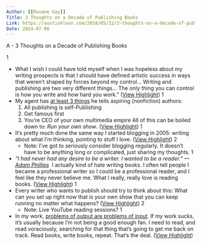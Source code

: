 ```yaml
---
Author: [[Roxane Gay]]
Title: 3 Thoughts on a Decade of Publishing Books
Link: https://austinkleon.com/2018/05/22/3-thoughts-on-a-decade-of-publishing-books/
Date: 2024-07-06
---
```

A - 3 Thoughts on a Decade of Publishing Books

1
- What I wish I could have told myself when I was hopeless about my writing prospects is that I should have defined artistic success in ways that weren’t shaped by forces beyond my control… Writing and publishing are two very different things… The only thing you can control is how you write and how hard you work.” ([View Highlight](https://read.readwise.io/read/01gsgwdfprfx7fntc65tnj2nwr))
1
- My agent has [at least 3 things](https://www.twliterary.com/audio-workshops/) he tells aspiring (nonfiction) authors:
  1. All publishing is self-Publishing
  2. Get famous first
  3. You’re CEO of your own multimedia empire
  All of this can be boiled down to: *Run your own show*. ([View Highlight](https://read.readwise.io/read/01gsgwg9k692ta8t9sj86vrtf6))
1
- It’s pretty much done the same way I started blogging in 2005: writing about what I’m thinking, pointing to stuff I love. ([View Highlight](https://read.readwise.io/read/01gsgwknbt0dksm3znddn3bj3q))
2
    - Note: I’ve got to seriously consider blogging regularly. It doesn’t have to be anything long or complicated, just sharing my thoughts.
1
- *“I had never had any desire to be a writer. I wanted to be a reader.”* 
  *—[Adam Phillips](http://www.theparisreview.org/interviews/6286/the-art-of-nonfiction-no-7-adam-phillips)* 
  I actually kind of hate writing books. I often tell people I became a professional writer so I could be a professional reader, and I feel like they never believe me. What I really, really love is reading books. ([View Highlight](https://read.readwise.io/read/01h1w79kyrqeqde8wzc4zh62ba))
1
- Every writer who wants to publish should try to think about this: What can you set up right now that is your own show that you can keep running no matter what happens? ([View Highlight](https://read.readwise.io/read/01gsgwn43mqyr6jr0jfs28yebt))
2
    - Note: Live YouTube reading sessions?
1
- In my work, [problems of output are problems of input](https://austinkleon.com/2015/11/12/problems-of-output-are-problems-of-input/). If my work sucks, it’s usually because I’m not being a good enough fan. I need to read, and read voraciously, searching for that thing that’s going to get me back on track. Read books, write books, repeat. That’s the deal. ([View Highlight](https://read.readwise.io/read/01gsgwqnn62s9qwnxaq2fdm0wc))
